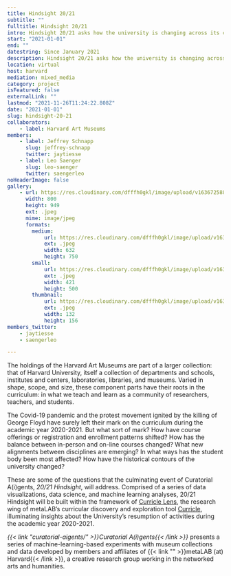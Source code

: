```yaml
---
title: Hindsight 20/21
subtitle: ""
fulltitle: Hindsight 20/21
intro: Hindsight 20/21 asks how the university is changing across its collections, communities, and curricula.
start: "2021-01-01"
end: ""
datestring: Since January 2021
description: Hindsight 20/21 asks how the university is changing across its collections, communities, and curricula.
location: virtual
host: harvard
mediation: mixed_media
category: project
isFeatured: false
externalLink: ""
lastmod: "2021-11-26T11:24:22.808Z"
date: "2021-01-01"
slug: hindsight-20-21
collaborators:
    - label: Harvard Art Museums
members:
    - label: Jeffrey Schnapp
      slug: jeffrey-schnapp
      twitter: jaytiesse
    - label: Leo Saenger
      slug: leo-saenger
      twitter: saengerleo
noHeaderImage: false
gallery:
    - url: https://res.cloudinary.com/dfffh0gkl/image/upload/v1636725882/hindsight1_5fb981617c.jpg
      width: 800
      height: 949
      ext: .jpeg
      mime: image/jpeg
      formats:
        medium:
            url: https://res.cloudinary.com/dfffh0gkl/image/upload/v1636725883/medium_hindsight1_5fb981617c.jpg
            ext: .jpeg
            width: 632
            height: 750
        small:
            url: https://res.cloudinary.com/dfffh0gkl/image/upload/v1636725883/small_hindsight1_5fb981617c.jpg
            ext: .jpeg
            width: 421
            height: 500
        thumbnail:
            url: https://res.cloudinary.com/dfffh0gkl/image/upload/v1636725882/thumbnail_hindsight1_5fb981617c.jpg
            ext: .jpeg
            width: 132
            height: 156
members_twitter:
    - jaytiesse
    - saengerleo

---
```

The holdings of the Harvard Art Museums are part of a larger collection: that of Harvard University, itself a collection of departments and schools, institutes and centers, laboratories, libraries, and museums. Varied in shape, scope, and size, these component parts have their roots in the curriculum: in what we teach and learn as a community of researchers, teachers, and students. 

The Covid-19 pandemic and the protest movement ignited by the killing of George Floyd have surely left their mark on the curriculum during the academic year 2020-2021. But what sort of mark? How have course offerings or registration and enrollment patterns shifted? How has the balance between in-person and on-line courses changed? What new alignments between disciplines are emerging? In what ways has the student body been most affected? How have the historical contours of the university changed? 

These are some of the questions that the culminating event of Curatorial A(i)gents, *20/21 Hindsight*, will address. Comprised of a series of data visualizations, data science, and machine learning analyses, 20/21 Hindsight will be built within the framework of [Curricle Lens](https://curricle.net/), the research wing of metaLAB’s curricular discovery and exploration tool [Curricle](https://curricle.berkman.harvard.edu/#/home), illuminating insights about the University’s resumption of activities during the academic year 2020-2021.  

*{{< link "curatorial-aigents/" >}}Curatorial A(i)gents{{< /link >}}* presents a series of machine-learning-based experiments with museum collections and data developed by members and affiliates of {{< link "" >}}metaLAB (at) Harvard{{< /link >}}, a creative research group working in the networked arts and humanities.